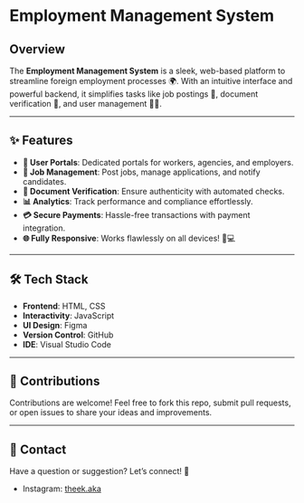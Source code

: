 # Employment Management System

## Overview
The **Employment Management System** is a sleek, web-based platform to streamline foreign employment processes 🌍. With an intuitive interface and powerful backend, it simplifies tasks like job postings 📝, document verification 📄, and user management 🧑‍💼.

---

## ✨ Features
- **🌟 User Portals**: Dedicated portals for workers, agencies, and employers.  
- **📝 Job Management**: Post jobs, manage applications, and notify candidates.  
- **📄 Document Verification**: Ensure authenticity with automated checks.  
- **📊 Analytics**: Track performance and compliance effortlessly.  
- **💳 Secure Payments**: Hassle-free transactions with payment integration.  
- **🌐 Fully Responsive**: Works flawlessly on all devices! 📱💻  

---

## 🛠️ Tech Stack
- **Frontend**: HTML, CSS  
- **Interactivity**: JavaScript  
- **UI Design**: Figma   
- **Version Control**: GitHub 
- **IDE**: Visual Studio Code 

---

## 🤝 Contributions
Contributions are welcome! Feel free to fork this repo, submit pull requests, or open issues to share your ideas and improvements.

---

## 👥 Contact
Have a question or suggestion? Let’s connect! 💌  
- Instagram: [theek.aka](https://www.instagram.com/theek.aka/)


